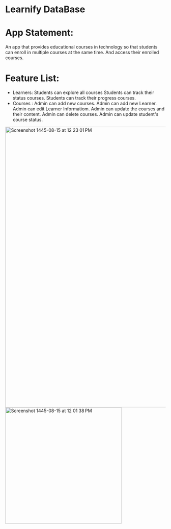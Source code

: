   # Learnify DataBase

  # App Statement:
  An app that provides educational courses in technology so that students can enroll 
  in multiple courses at the same time. And access their enrolled courses.

  # Feature List:
  - Learners:
    Students can explore all courses
    Students can track their status courses.
    Students can track their progress courses.
  - Courses :
    Admin can add new courses.
    Admin can add new Learner.
    Admin can edit Learner Informatiom.
    Admin can update the courses and their content.
    Admin can delete courses. Admin can update student's course status.

<img width="879" alt="Screenshot 1445-08-15 at 12 23 01 PM" src="https://github.com/Pieyx/Learnify/assets/101755098/3aaa6321-eca4-4f47-a6a1-7b1bfc500f65">

<img width="365" alt="Screenshot 1445-08-15 at 12 01 38 PM" src="https://github.com/Pieyx/Learnify/assets/101755098/66d798df-d5aa-40bb-9c44-4393d75582f4">
